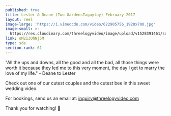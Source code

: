 ```yaml
---
published: true
title: Lester & Deane (Two GardensTagaytay) February 2017
layout: reel
image-large: 'https://i.vimeocdn.com/video/622905756_1920x700.jpg'
image-small: >-
  https://res.cloudinary.com/threelogyvideo/image/upload/v1528391461/sde/Lester_a.jpg
link: oM2I3OhNj5M
type: sde
section-rank: 61
---
```

"All the ups and downs, all the good and all the bad, all those things were worth it because they led me to this very moment, the day I get to marry the love of my life." - Deane to Lester

Check out one of our cutest couples and the cutest bee in this sweet wedding video.

For bookings, send us an email at: inquiry@threelogyvideo.com

Thank you for watching! 🙂
